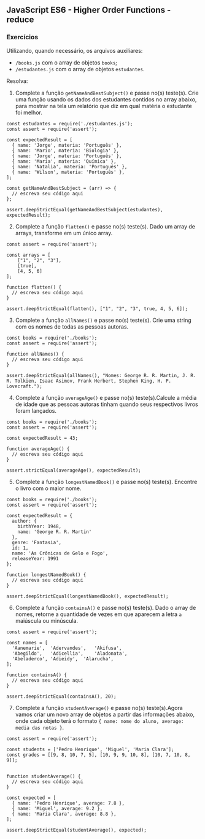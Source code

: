 ## JavaScript ES6 - Higher Order Functions - reduce

### Exercícios

Utilizando, quando necessário, os arquivos auxiliares:
  * `/books.js` com o array de objetos `books`;
  * `/estudantes.js` com o array de objetos `estudantes`.

Resolva:

  1. Complete a função `getNameAndBestSubject()` e passe no(s) teste(s). Crie uma função usando os dados dos estudantes contidos no array abaixo, para mostrar na tela um relatório que diz em qual matéria o estudante foi melhor.

```
const estudantes = require('./estudantes.js');
const assert = require('assert');

const expectedResult = [
  { name: 'Jorge', materia: 'Português' },
  { name: 'Mario', materia: 'Biologia' },
  { name: 'Jorge', materia: 'Português' },
  { name: 'Maria', materia: 'Química' },
  { name: 'Natalia', materia: 'Português' },
  { name: 'Wilson', materia: 'Português' },
];

const getNameAndBestSubject = (arr) => {
  // escreva seu código aqui
};

assert.deepStrictEqual(getNameAndBestSubject(estudantes), expectedResult);

```

  2. Complete a função `flatten()` e passe no(s) teste(s). Dado um array de arrays, transforme em um único array.

```
const assert = require('assert');

const arrays = [
    ["1", "2", "3"],
    [true],
    [4, 5, 6]
];

function flatten() {
  // escreva seu código aqui
}

assert.deepStrictEqual(flatten(), ["1", "2", "3", true, 4, 5, 6]);
```

  3. Complete a função `allNames()` e passe no(s) teste(s). Crie uma string com os nomes de todas as pessoas autoras.

```
const books = require('./books');
const assert = require('assert');

function allNames() {
  // escreva seu código aqui
}

assert.deepStrictEqual(allNames(), "Nomes: George R. R. Martin, J. R. R. Tolkien, Isaac Asimov, Frank Herbert, Stephen King, H. P. Lovecraft.");
```

  4. Complete a função `averageAge()` e passe no(s) teste(s).Calcule a média de idade que as pessoas autoras tinham quando seus respectivos livros foram lançados.

```
const books = require('./books');
const assert = require('assert');

const expectedResult = 43;

function averageAge() {
  // escreva seu código aqui
}

assert.strictEqual(averageAge(), expectedResult);
```

  5. Complete a função `longestNamedBook()` e passe no(s) teste(s). Encontre o livro com o maior nome.

```
const books = require('./books');
const assert = require('assert');

const expectedResult = {
  author: {
    birthYear: 1948,
    name: 'George R. R. Martin'
  },
  genre: 'Fantasia',
  id: 1,
  name: 'As Crônicas de Gelo e Fogo',
  releaseYear: 1991
};

function longestNamedBook() {
  // escreva seu código aqui
}

assert.deepStrictEqual(longestNamedBook(), expectedResult);
```

  6. Complete a função `containsA()` e passe no(s) teste(s). Dado o array de nomes, retorne a quantidade de vezes em que aparecem a letra `a` maiúscula ou minúscula.

```
const assert = require('assert');

const names = [
  'Aanemarie',  'Adervandes',   'Akifusa',
  'Abegildo',   'Adicellia',    'Aladonata',
  'Abeladerco', 'Adieidy',  'Alarucha',
];

function containsA() {
  // escreva seu código aqui
}

assert.deepStrictEqual(containsA(), 20);
```

  7. Complete a função `studentAverage()` e passe no(s) teste(s).Agora vamos criar um novo array de objetos a partir das informações abaixo, onde cada objeto terá o formato `{ name: nome do aluno, average: media das notas }`.

```
const assert = require('assert');

const students = ['Pedro Henrique', 'Miguel', 'Maria Clara'];
const grades = [[9, 8, 10, 7, 5], [10, 9, 9, 10, 8], [10, 7, 10, 8, 9]];


function studentAverage() {
  // escreva seu código aqui
}

const expected = [
  { name: 'Pedro Henrique', average: 7.8 },
  { name: 'Miguel', average: 9.2 },
  { name: 'Maria Clara', average: 8.8 },
];

assert.deepStrictEqual(studentAverage(), expected);
```

